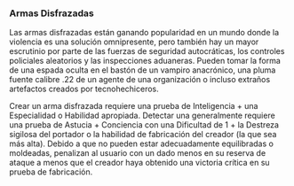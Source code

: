 ### Armas Disfrazadas

Las armas disfrazadas están ganando popularidad en un mundo donde la violencia es una solución omnipresente, pero también hay un mayor escrutinio por parte de las fuerzas de seguridad autocráticas, los controles policiales aleatorios y las inspecciones aduaneras. Pueden tomar la forma de una espada oculta en el bastón de un vampiro anacrónico, una pluma fuente calibre .22 de un agente de una organización o incluso extraños artefactos creados por tecnohechiceros.

Crear un arma disfrazada requiere una prueba de Inteligencia + una Especialidad o Habilidad apropiada. Detectar una generalmente requiere una prueba de Astucia + Conciencia con una Dificultad de 1 + la Destreza sigilosa del portador o la habilidad de fabricación del creador (la que sea más alta). Debido a que no pueden estar adecuadamente equilibradas o moldeadas, penalizan al usuario con un dado menos en su reserva de ataque a menos que el creador haya obtenido una victoria crítica en su prueba de fabricación.